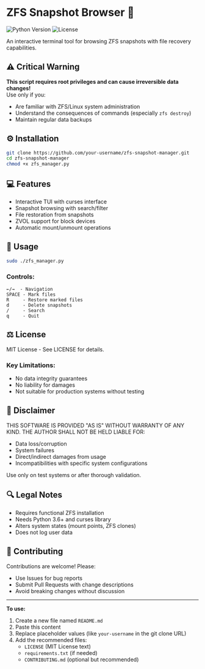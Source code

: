# ZFS Snapshot Browser :floppy_disk:

![Python Version](https://img.shields.io/badge/Python-3.6%2B-blue)
![License](https://img.shields.io/badge/License-MIT-green)

An interactive terminal tool for browsing ZFS snapshots with file recovery capabilities.

## :warning: Critical Warning
**This script requires root privileges and can cause irreversible data changes!**  
Use only if you:
- Are familiar with ZFS/Linux system administration
- Understand the consequences of commands (especially `zfs destroy`)
- Maintain regular data backups

## :gear: Installation
```bash
git clone https://github.com/your-username/zfs-snapshot-manager.git
cd zfs-snapshot-manager
chmod +x zfs_manager.py
```

## :computer: Features
- Interactive TUI with curses interface
- Snapshot browsing with search/filter
- File restoration from snapshots
- ZVOL support for block devices
- Automatic mount/unmount operations

## :rocket: Usage
```bash
sudo ./zfs_manager.py
```

### Controls:
```text
←/→  - Navigation
SPACE - Mark files
R     - Restore marked files
d     - Delete snapshots
/     - Search
q     - Quit
```

## :balance_scale: License
MIT License - See LICENSE for details.

### Key Limitations:
- No data integrity guarantees
- No liability for damages
- Not suitable for production systems without testing

## :page_facing_up: Disclaimer
THIS SOFTWARE IS PROVIDED "AS IS" WITHOUT WARRANTY OF ANY KIND. THE AUTHOR SHALL NOT BE HELD LIABLE FOR:
- Data loss/corruption
- System failures
- Direct/indirect damages from usage
- Incompatibilities with specific system configurations

Use only on test systems or after thorough validation.

## :mag: Legal Notes
- Requires functional ZFS installation
- Needs Python 3.6+ and curses library
- Alters system states (mount points, ZFS clones)
- Does not log user data

## :handshake: Contributing
Contributions are welcome! Please:
- Use Issues for bug reports
- Submit Pull Requests with change descriptions
- Avoid breaking changes without discussion

---

**To use:**  
1. Create a new file named `README.md`  
2. Paste this content  
3. Replace placeholder values (like `your-username` in the git clone URL)  
4. Add the recommended files:
   - `LICENSE` (MIT License text)
   - `requirements.txt` (if needed)
   - `CONTRIBUTING.md` (optional but recommended)
